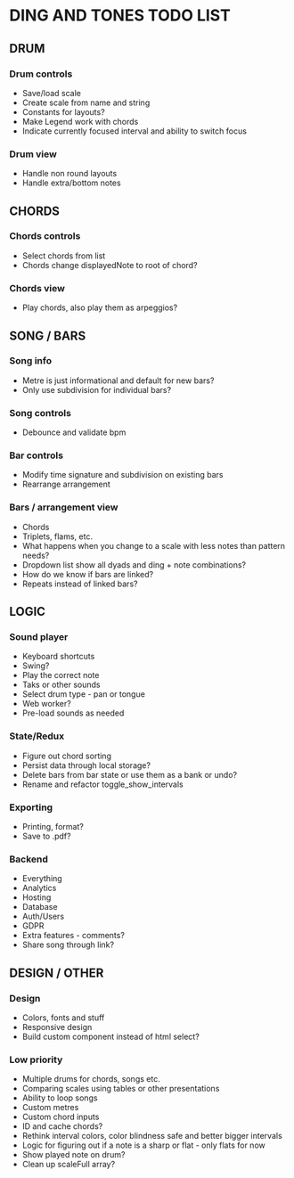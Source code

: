 # DING AND TONES TODO LIST

## DRUM

### Drum controls

* Save/load scale
* Create scale from name and string
* Constants for layouts?
* Make Legend work with chords
* Indicate currently focused interval and ability to switch focus

### Drum view

* Handle non round layouts
* Handle extra/bottom notes

## CHORDS

### Chords controls

* Select chords from list
* Chords change displayedNote to root of chord?

### Chords view

* Play chords, also play them as arpeggios?

## SONG / BARS

### Song info

* Metre is just informational and default for new bars?
* Only use subdivision for individual bars?

### Song controls

* Debounce and validate bpm

### Bar controls

* Modify time signature and subdivision on existing bars
* Rearrange arrangement

### Bars / arrangement view

* Chords
* Triplets, flams, etc.
* What happens when you change to a scale with less notes than pattern needs?
* Dropdown list show all dyads and ding + note combinations?
* How do we know if bars are linked?
* Repeats instead of linked bars?

## LOGIC

### Sound player

* Keyboard shortcuts
* Swing?
* Play the correct note
* Taks or other sounds
* Select drum type - pan or tongue
* Web worker?
* Pre-load sounds as needed

### State/Redux

* Figure out chord sorting
* Persist data through local storage?
* Delete bars from bar state or use them as a bank or undo?
* Rename and refactor toggle_show_intervals

### Exporting
  
* Printing, format?
* Save to .pdf?

### Backend

* Everything
* Analytics
* Hosting
* Database
* Auth/Users
* GDPR
* Extra features - comments?
* Share song through link?

## DESIGN / OTHER

### Design

* Colors, fonts and stuff
* Responsive design
* Build custom component instead of html select?

### Low priority

* Multiple drums for chords, songs etc.
* Comparing scales using tables or other presentations
* Ability to loop songs
* Custom metres
* Custom chord inputs
* ID and cache chords?
* Rethink interval colors, color blindness safe and better bigger intervals
* Logic for figuring out if a note is a sharp or flat - only flats for now
* Show played note on drum?
* Clean up scaleFull array?
